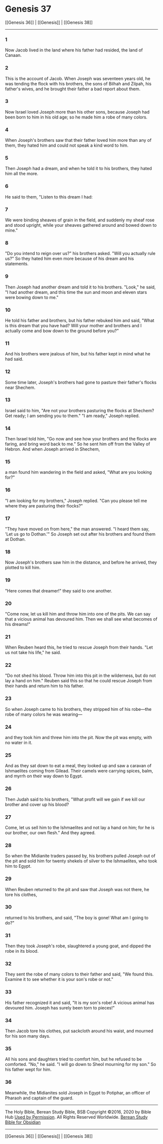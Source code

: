 # Genesis 37

[[Genesis 36]] | [[Genesis]] | [[Genesis 38]]

---

### 1
Now Jacob lived in the land where his father had resided, the land of Canaan.

### 2
This is the account of Jacob. When Joseph was seventeen years old, he was tending the flock with his brothers, the sons of Bilhah and Zilpah, his father's wives, and he brought their father a bad report about them.

### 3
Now Israel loved Joseph more than his other sons, because Joseph had been born to him in his old age; so he made him a robe of many colors.

### 4
When Joseph's brothers saw that their father loved him more than any of them, they hated him and could not speak a kind word to him.

### 5
Then Joseph had a dream, and when he told it to his brothers, they hated him all the more.

### 6
He said to them, "Listen to this dream I had:

### 7
We were binding sheaves of grain in the field, and suddenly my sheaf rose and stood upright, while your sheaves gathered around and bowed down to mine."

### 8
"Do you intend to reign over us?" his brothers asked. "Will you actually rule us?" So they hated him even more because of his dream and his statements.

### 9
Then Joseph had another dream and told it to his brothers. "Look," he said, "I had another dream, and this time the sun and moon and eleven stars were bowing down to me."

### 10
He told his father and brothers, but his father rebuked him and said, "What is this dream that you have had? Will your mother and brothers and I actually come and bow down to the ground before you?"

### 11
And his brothers were jealous of him, but his father kept in mind what he had said.

### 12
Some time later, Joseph's brothers had gone to pasture their father's flocks near Shechem.

### 13
Israel said to him, "Are not your brothers pasturing the flocks at Shechem? Get ready; I am sending you to them." "I am ready," Joseph replied.

### 14
Then Israel told him, "Go now and see how your brothers and the flocks are faring, and bring word back to me." So he sent him off from the Valley of Hebron. And when Joseph arrived in Shechem,

### 15
a man found him wandering in the field and asked, "What are you looking for?"

### 16
"I am looking for my brothers," Joseph replied. "Can you please tell me where they are pasturing their flocks?"

### 17
"They have moved on from here," the man answered. "I heard them say, 'Let us go to Dothan.'" So Joseph set out after his brothers and found them at Dothan.

### 18
Now Joseph's brothers saw him in the distance, and before he arrived, they plotted to kill him.

### 19
"Here comes that dreamer!" they said to one another.

### 20
"Come now, let us kill him and throw him into one of the pits. We can say that a vicious animal has devoured him. Then we shall see what becomes of his dreams!"

### 21
When Reuben heard this, he tried to rescue Joseph from their hands. "Let us not take his life," he said.

### 22
"Do not shed his blood. Throw him into this pit in the wilderness, but do not lay a hand on him." Reuben said this so that he could rescue Joseph from their hands and return him to his father.

### 23
So when Joseph came to his brothers, they stripped him of his robe—the robe of many colors he was wearing—

### 24
and they took him and threw him into the pit. Now the pit was empty, with no water in it.

### 25
And as they sat down to eat a meal, they looked up and saw a caravan of Ishmaelites coming from Gilead. Their camels were carrying spices, balm, and myrrh on their way down to Egypt.

### 26
Then Judah said to his brothers, "What profit will we gain if we kill our brother and cover up his blood?

### 27
Come, let us sell him to the Ishmaelites and not lay a hand on him; for he is our brother, our own flesh." And they agreed.

### 28
So when the Midianite traders passed by, his brothers pulled Joseph out of the pit and sold him for twenty shekels of silver to the Ishmaelites, who took him to Egypt.

### 29
When Reuben returned to the pit and saw that Joseph was not there, he tore his clothes,

### 30
returned to his brothers, and said, "The boy is gone! What am I going to do?"

### 31
Then they took Joseph's robe, slaughtered a young goat, and dipped the robe in its blood.

### 32
They sent the robe of many colors to their father and said, "We found this. Examine it to see whether it is your son's robe or not."

### 33
His father recognized it and said, "It is my son's robe! A vicious animal has devoured him. Joseph has surely been torn to pieces!"

### 34
Then Jacob tore his clothes, put sackcloth around his waist, and mourned for his son many days.

### 35
All his sons and daughters tried to comfort him, but he refused to be comforted. "No," he said. "I will go down to Sheol mourning for my son." So his father wept for him.

### 36
Meanwhile, the Midianites sold Joseph in Egypt to Potiphar, an officer of Pharaoh and captain of the guard.

---

The Holy Bible, Berean Study Bible, BSB
Copyright ©2016, 2020 by Bible Hub
[Used by Permission](https://berean.bible/terms.htm). All Rights Reserved Worldwide.
[Berean Study Bible for Obsidian](https://github.com/gapmiss/berean-study-bible-for-obsidian)

---

[[Genesis 36]] | [[Genesis]] | [[Genesis 38]]

